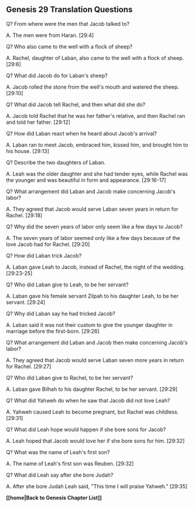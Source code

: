 ## Genesis 29 Translation Questions ##

Q? From where were the men that Jacob talked to?

A. The men were from Haran. [29:4]

Q? Who also came to the well with a flock of sheep?

A. Rachel, daughter of Laban, also came to the well with a flock of sheep. [29:6]

Q? What did Jacob do for Laban's sheep?

A. Jacob rolled the stone from the well's mouth and watered the sheep. [29:10]

Q? What did Jacob tell Rachel, and then what did she do?

A. Jacob told Rachel that he was her father's relative, and then Rachel ran and told her father. [29:12]

Q? How did Laban react when he heard about Jacob's arrival?

A. Laban ran to meet Jacob, embraced him, kissed him, and brought him to his house. [29:13]

Q? Describe the two daughters of Laban.

A. Leah was the older daughter and she had tender eyes, while Rachel was the younger and was beautiful in form and appearance. [29:16-17]

Q? What arrangement did Laban and Jacob make concerning Jacob's labor?

A. They agreed that Jacob would serve Laban seven years in return for Rachel. [29:18]

Q? Why did the seven years of labor only seem like a few days to Jacob?

A. The seven years of labor seemed only like a few days because of the love Jacob had for Rachel. [29:20]

Q? How did Laban trick Jacob?

A. Laban gave Leah to Jacob, instead of Rachel, the night of the wedding. [29:23-25]

Q? Who did Laban give to Leah, to be her servant?

A. Laban gave his female servant Zilpah to his daughter Leah, to be her servant. [29:24]

Q? Why did Laban say he had tricked Jacob?

A. Laban said it was not their custom to give the younger daughter in marriage before the first-born. [29:26]

Q? What arrangement did Laban and Jacob then make concerning Jacob's labor?

A. They agreed that Jacob would serve Laban seven more years in return for Rachel. [29:27]

Q? Who did Laban give to Rachel, to be her servant?

A. Laban gave Bilhah to his daughter Rachel, to be her servant. [29:29] 

Q? What did Yahweh do when he saw that Jacob did not love Leah?

A. Yahweh caused Leah to become pregnant, but Rachel was childless. [29:31]

Q? What did Leah hope would happen if she bore sons for Jacob?

A. Leah hoped that Jacob would love her if she bore sons for him. [29:32]

Q? What was the name of Leah's first son?

A. The name of Leah's first son was Reuben. [29:32]

Q? What did Leah say after she bore Judah?

A. After she bore Judah Leah said, "This time I will praise Yahweh." [29:35] 

__[[home|Back to Genesis Chapter List]]__

